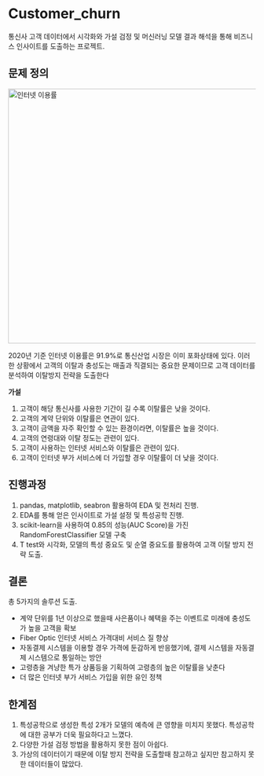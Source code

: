 # Customer_churn

통신사 고객 데이터에서 시각화와 가설 검정 및 머신러닝 모델 결과 해석을 통해 비즈니스 인사이트를 도출하는 프로젝트.

## 문제 정의 <br>

<img width="519" alt="인터넷 이용률" src="https://user-images.githubusercontent.com/89771322/161373013-946b24a9-6810-4870-a2f8-d2d0d2f4d312.png">

2020년 기준 인터넷 이용률은 91.9%로 통신산업 시장은 이미 포화상태에 있다. 이러한 상황에서 고객의 이탈과 충성도는 매출과 직결되는 중요한 문제이므로 고객 데이터를 분석하여 이탈방지 전략을 도출한다 <br>

**가설** <br>

1. 고객이 해당 통신사를 사용한 기간이 길 수록 이탈률은 낮을 것이다.
2. 고객의 계약 단위와 이탈률은 연관이 있다.
3. 고객이 금액을 자주 확인할 수 있는 환경이라면, 이탈률은 높을 것이다.
4. 고객의 연령대와 이탈 정도는 관련이 있다.
5. 고객이 사용하는 인터넷 서비스와 이탈률은 관련이 있다.
6. 고객이 인터넷 부가 서비스에 더 가입할 경우 이탈률이 더 낮을 것이다. <br>

## 진행과정 <br>

1. pandas, matplotlib, seabron 활용하여 EDA 및 전처리 진행.
2. EDA를 통해 얻은 인사이트로 가설 설정 및 특성공학 진행.
3. scikit-learn을 사용하여 0.85의 성능(AUC Score)을 가진 RandomForestClassifier 모델 구축
4. T test와 시각화, 모델의 특성 중요도 및 순열 중요도를 활용하여 고객 이탈 방지 전략 도출. <br>

## 결론 <br>

총 5가지의 솔루션 도출. <br>

- 계약 단위를 1년 이상으로 했을때 사은품이나 혜택을 주는 이벤트로 미래에 충성도가 높을 고객을 확보
- Fiber Optic 인터넷 서비스 가격대비 서비스 질 향상
- 자동결제 시스템을 이용할 경우 가격에 둔감하게 반응했기에, 결제 시스템을 자동결제 시스템으로 통일하는 방안
- 고령층을 겨냥한 특가 상품등을 기획하여 고령층의 높은 이탈률을 낮춘다
- 더 많은 인터넷 부가 서비스 가입을 위한 유인 정책

## 한계점 <br>

1. 특성공학으로 생성한 특성 2개가 모델의 예측에 큰 영향을 미치지 못했다. 특성공학에 대한 공부가 더욱 필요하다고 느꼈다.
2. 다양한 가설 검정 방법을 활용하지 못한 점이 아쉽다.
3. 가상의 데이터이기 때문에 이탈 방지 전략을 도출할때 참고하고 싶지만 참고하지 못한 데이터들이 많았다.
